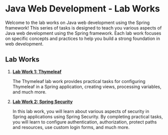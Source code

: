 # Java Web Development - Lab Works

Welcome to the lab works on Java web development using the Spring framework! This series of tasks is designed to teach you various aspects of Java web development using the Spring framework. Each lab work focuses on specific concepts and practices to help you build a strong foundation in web development.

## Lab Works

1. [**Lab Work 1: Thymeleaf**](docs/en/a-thymeleaf/lab-work.md)

   The Thymeleaf lab work provides practical tasks for configuring Thymeleaf in a Spring application, creating views, processing variables, and much more.

2. [**Lab Work 2: Spring Security**](docs/en/b-springsecurity/lab-work.md)

   In this lab work, you will learn about various aspects of security in Spring applications using Spring Security. By completing practical tasks, you will learn to configure authentication, authorization, protect paths and resources, use custom login forms, and much more.